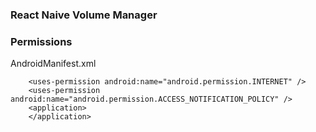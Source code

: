 ### React Naive Volume Manager

### Permissions
AndroidManifest.xml
```
    <uses-permission android:name="android.permission.INTERNET" />
    <uses-permission android:name="android.permission.ACCESS_NOTIFICATION_POLICY" />
    <application>
    </application>
```